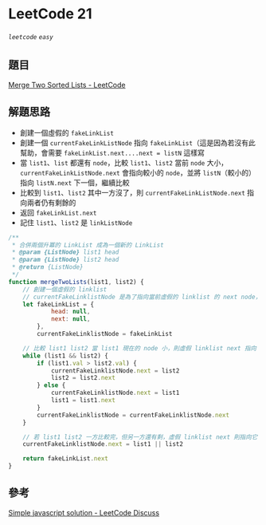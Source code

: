 # LeetCode 21

###### `leetcode` `easy`

## 題目

[Merge Two Sorted Lists - LeetCode](https://leetcode.com/problems/merge-two-sorted-lists/)

## 解題思路

-   創建一個虛假的 `fakeLinkList`
-   創建一個 `currentFakeLinkListNode` 指向 `fakeLinkList`（這是因為若沒有此幫助，會需要 `fakeLinkList.next....next = listN` 這樣寫
-   當 `list1`、`list` 都還有 `node`，比較 `list1`、`list2` 當前 `node` 大小，`currentFakeLinkListNode.next` 會指向較小的 `node`，並將 `listN`（較小的）指向 `listN.next` 下一個，繼續比較
-   比較到 `list1`、`list2` 其中一方沒了，則 `currentFakeLinkListNode.next` 指向兩者仍有剩餘的
-   返回 `fakeLinkList.next`
-   記住 `list1`、`list2` 是 `linkListNode`

```javascript
/**
 * 合併兩個升冪的 LinkList 成為一個新的 LinkList
 * @param {ListNode} list1 head
 * @param {ListNode} list2 head
 * @return {ListNode}
 */
function mergeTwoLists(list1, list2) {
    // 創建一個虛假的 linklist
    // currentFakeLinklistNode 是為了指向當前虛假的 linklist 的 next node，這樣才可以 crt.next = xxx 而不用隨著更多層 fakeLinkList.next.next.next
    let fakeLinkList = {
            head: null,
            next: null,
        },
        currentFakeLinklistNode = fakeLinkList

    // 比較 list1 list2 當 list1 現在的 node 小，則虛假 linklist next 指向 list2
    while (list1 && list2) {
        if (list1.val > list2.val) {
            currentFakeLinklistNode.next = list2
            list2 = list2.next
        } else {
            currentFakeLinklistNode.next = list1
            list1 = list1.next
        }
        currentFakeLinklistNode = currentFakeLinklistNode.next
    }

    // 若 list1 list2 一方比較完，但另一方還有剩，虛假 linklist next 則指向它
    currentFakeLinklistNode.next = list1 || list2

    return fakeLinkList.next
}
```

## 參考
[Simple javascript solution - LeetCode Discuss](https://leetcode.com/problems/merge-two-sorted-lists/discuss/9963/Simple-javascript-solution)